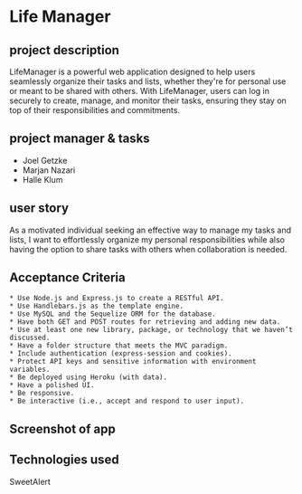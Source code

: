 # Life Manager

## project description
LifeManager is a powerful web application designed to help users seamlessly organize their tasks and lists, whether they're for personal use or meant to be shared with others. With LifeManager, users can log in securely to create, manage, and monitor their tasks, ensuring they stay on top of their responsibilities and commitments.
## project manager & tasks
- Joel Getzke
- Marjan Nazari
- Halle Klum
## user story
As a motivated individual seeking an effective way to manage my tasks and lists, I want to effortlessly organize my personal responsibilities while also having the option to share tasks with others when collaboration is needed.
## Acceptance Criteria
```
* Use Node.js and Express.js to create a RESTful API.
* Use Handlebars.js as the template engine.
* Use MySQL and the Sequelize ORM for the database.
* Have both GET and POST routes for retrieving and adding new data.
* Use at least one new library, package, or technology that we haven’t discussed.
* Have a folder structure that meets the MVC paradigm.
* Include authentication (express-session and cookies).
* Protect API keys and sensitive information with environment variables.
* Be deployed using Heroku (with data).
* Have a polished UI.
* Be responsive.
* Be interactive (i.e., accept and respond to user input).
```
## Screenshot of app

## Technologies used

SweetAlert

